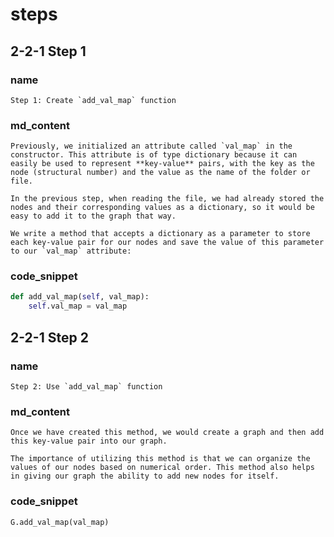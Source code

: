 <!--title={Initializing the Graph: Adding the Values Explained}-->

<!--badges={Python:15,Algorithms:30}-->

<!--concepts={directedGraphs, introToGraphs, useOfGraphs}-->

# steps

## 2-2-1 Step 1

### name

```
Step 1: Create `add_val_map` function
```

### md_content

```
Previously, we initialized an attribute called `val_map` in the constructor. This attribute is of type dictionary because it can easily be used to represent **key-value** pairs, with the key as the node (structural number) and the value as the name of the folder or file.

In the previous step, when reading the file, we had already stored the nodes and their corresponding values as a dictionary, so it would be easy to add it to the graph that way.

We write a method that accepts a dictionary as a parameter to store each key-value pair for our nodes and save the value of this parameter to our `val_map` attribute:
```

### code_snippet

```python
def add_val_map(self, val_map):
	self.val_map = val_map
```

## 2-2-1 Step 2

### name

```
Step 2: Use `add_val_map` function
```

### md_content

```
Once we have created this method, we would create a graph and then add this key-value pair into our graph.

The importance of utilizing this method is that we can organize the values of our nodes based on numerical order. This method also helps in giving our graph the ability to add new nodes for itself.
```

### code_snippet

```python
G.add_val_map(val_map)
```

